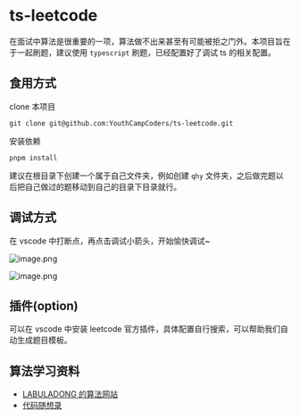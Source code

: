 # ts-leetcode

在面试中算法是很重要的一项，算法做不出来甚至有可能被拒之门外。本项目旨在于一起刷题，建议使用 `typescript` 刷题，已经配置好了调试 ts 的相关配置。

## 食用方式

clone 本项目

```shell
git clone git@github.com:YouthCampCoders/ts-leetcode.git
```

安装依赖

```shell
pnpm install
```

建议在根目录下创建一个属于自己文件夹，例如创建 `qhy` 文件夹，之后做完题以后把自己做过的题移动到自己的目录下目录就行。

## 调试方式

在 vscode 中打断点，再点击调试小箭头，开始愉快调试~

![image.png](https://s2.loli.net/2023/02/10/F1iTcmIGezv9KJM.png)

![image.png](https://s2.loli.net/2023/02/10/pSRe5olqvjyV9T6.png)

## 插件(option)

可以在 vscode 中安装 leetcode 官方插件，具体配置自行搜索，可以帮助我们自动生成题目模板。

## 算法学习资料

- [LABULADONG 的算法网站](https://labuladong.gitee.io/algo/)
- [代码随想录](https://programmercarl.com/)

